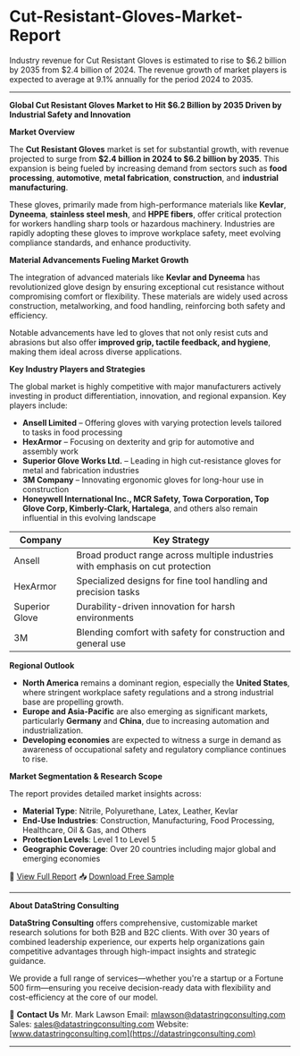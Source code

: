 # Cut-Resistant-Gloves-Market-Report

 Industry revenue for Cut Resistant Gloves is estimated to rise to $6.2 billion by 2035 from $2.4 billion of 2024. The revenue growth of market players is expected to average at 9.1% annually for the period 2024 to 2035.

 

---

**Global Cut Resistant Gloves Market to Hit \$6.2 Billion by 2035 Driven by Industrial Safety and Innovation**

**Market Overview**

The **Cut Resistant Gloves** market is set for substantial growth, with revenue projected to surge from **\$2.4 billion in 2024 to \$6.2 billion by 2035**. This expansion is being fueled by increasing demand from sectors such as **food processing**, **automotive**, **metal fabrication**, **construction**, and **industrial manufacturing**.

These gloves, primarily made from high-performance materials like **Kevlar**, **Dyneema**, **stainless steel mesh**, and **HPPE fibers**, offer critical protection for workers handling sharp tools or hazardous machinery. Industries are rapidly adopting these gloves to improve workplace safety, meet evolving compliance standards, and enhance productivity.

**Material Advancements Fueling Market Growth**

The integration of advanced materials like **Kevlar and Dyneema** has revolutionized glove design by ensuring exceptional cut resistance without compromising comfort or flexibility. These materials are widely used across construction, metalworking, and food handling, reinforcing both safety and efficiency.

Notable advancements have led to gloves that not only resist cuts and abrasions but also offer **improved grip, tactile feedback, and hygiene**, making them ideal across diverse applications.

**Key Industry Players and Strategies**

The global market is highly competitive with major manufacturers actively investing in product differentiation, innovation, and regional expansion. Key players include:

* **Ansell Limited** – Offering gloves with varying protection levels tailored to tasks in food processing
* **HexArmor** – Focusing on dexterity and grip for automotive and assembly work
* **Superior Glove Works Ltd.** – Leading in high cut-resistance gloves for metal and fabrication industries
* **3M Company** – Innovating ergonomic gloves for long-hour use in construction
* **Honeywell International Inc., MCR Safety, Towa Corporation, Top Glove Corp, Kimberly-Clark, Hartalega**, and others also remain influential in this evolving landscape

| **Company**    | **Key Strategy**                                                               |
| -------------- | ------------------------------------------------------------------------------ |
| Ansell         | Broad product range across multiple industries with emphasis on cut protection |
| HexArmor       | Specialized designs for fine tool handling and precision tasks                 |
| Superior Glove | Durability-driven innovation for harsh environments                            |
| 3M             | Blending comfort with safety for construction and general use                  |

**Regional Outlook**

* **North America** remains a dominant region, especially the **United States**, where stringent workplace safety regulations and a strong industrial base are propelling growth.
* **Europe and Asia-Pacific** are also emerging as significant markets, particularly **Germany** and **China**, due to increasing automation and industrialization.
* **Developing economies** are expected to witness a surge in demand as awareness of occupational safety and regulatory compliance continues to rise.

**Market Segmentation & Research Scope**

The report provides detailed market insights across:

* **Material Type**: Nitrile, Polyurethane, Latex, Leather, Kevlar
* **End-Use Industries**: Construction, Manufacturing, Food Processing, Healthcare, Oil & Gas, and Others
* **Protection Levels**: Level 1 to Level 5
* **Geographic Coverage**: Over 20 countries including major global and emerging economies

📘 [View Full Report](https://datastringconsulting.com/industry-analysis/cut-resistant-gloves-market-research-report)
📥 [Download Free Sample](https://datastringconsulting.com/downloadsample/cut-resistant-gloves-market-research-report)

---

**About DataString Consulting**

**DataString Consulting** offers comprehensive, customizable market research solutions for both B2B and B2C clients. With over 30 years of combined leadership experience, our experts help organizations gain competitive advantages through high-impact insights and strategic guidance.

We provide a full range of services—whether you're a startup or a Fortune 500 firm—ensuring you receive decision-ready data with flexibility and cost-efficiency at the core of our model.

📧 **Contact Us**
Mr. Mark Lawson
Email: [mlawson@datastringconsulting.com](mailto:mlawson@datastringconsulting.com)
Sales: [sales@datastringconsulting.com](mailto:sales@datastringconsulting.com)
Website: [www.datastringconsulting.com](https://datastringconsulting.com)

---


